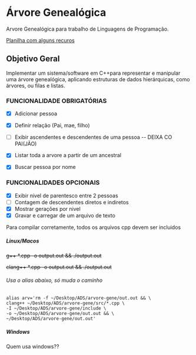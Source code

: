 # Árvore Genealógica
Arvore Genealógica para trabalho de Linguagens de Programação.

[Planilha com alguns recuros](https://docs.google.com/spreadsheets/d/1k6NhMuUn_whsIjCkfNWN000m3dIhQlh5PUalqmEERps/edit?gid=0#gid=0)


## Objetivo Geral
Implementar um sistema/software em C++para representar e manipular uma árvore genealógica, aplicando estruturas de dados hierárquicas, como árvores, ou filas e listas. 

### FUNCIONALIDADE OBRIGATÓRIAS 
- [x] Adicionar pessoa 
- [x] Definir relação (Pai, mae, filho)
- [ ] Exibir ascendentes e descendentes de uma pessoa -- DEIXA CO PAI(JÃO)
- [x] Listar toda a arvore a partir de um ancestral 
- [x] Buscar pessoa por nome 


### FUNCIONALIDADES OPCIONAIS 
- [x] Exibir nivel de parentesco entre 2 pessoas
- [ ] Contagem de descendentes diretos e indiretos 
- [x] Mostrar gerações por nivel 
- [x] Gravar e carregar de um arquivo de texto

Para compilar corretamente, todos os arquivos cpp devem ser incluidos

##### Linux/Macos
~~g++ *.cpp -o output.out && ./output.out~~

~~clang++ *.cpp -o output.out && ./output.out~~

###### Usa o alias abaixo, só muda o caminho
```
alias arv='rm -f ~/Desktop/ADS/arvore-gene/out.out && \
clang++ ~/Desktop/ADS/arvore-gene/src/*.cpp \
-I ~/Desktop/ADS/arvore-gene/include \
-o ~/Desktop/ADS/arvore-gene/out.out && \
~/Desktop/ADS/arvore-gene/out.out'
```

##### Windows
Quem usa windows??
